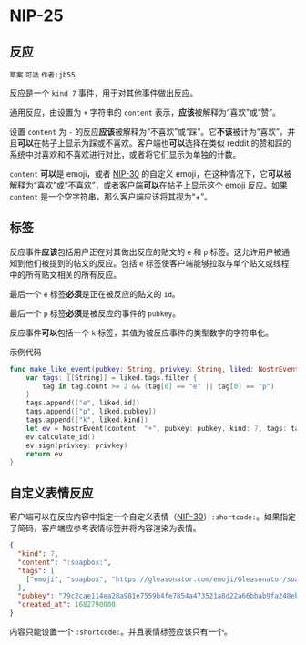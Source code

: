 NIP-25
======

反应
----

`草案` `可选` `作者:jb55`

反应是一个 `kind 7` 事件，用于对其他事件做出反应。

通用反应，由设置为 `+` 字符串的 `content` 表示，**应该**被解释为“喜欢”或“赞”。

设置 `content` 为 `-` 的反应**应该**被解释为“不喜欢”或“踩”。它**不该**被计为“喜欢”，并且**可以**在帖子上显示为踩或不喜欢。客户端也**可以**选择在类似 reddit 的赞和踩的系统中对喜欢和不喜欢进行对比，或者将它们显示为单独的计数。

`content` **可以**是 emoji，或者 [NIP-30](30.md) 的自定义 emoji，在这种情况下，它**可以**被解释为“喜欢”或“不喜欢”，或者客户端**可以**在帖子上显示这个 emoji 反应。如果 `content` 是一个空字符串，那么客户端应该将其视为“+”。

标签
----

反应事件**应该**包括用户正在对其做出反应的贴文的 `e` 和 `p` 标签。这允许用户被通知到他们被提到的帖文的反应。包括 `e` 标签使客户端能够拉取与单个贴文或线程中的所有贴文相关的所有反应。

最后一个 `e` 标签**必须**是正在被反应的贴文的 `id`。

最后一个 `p` 标签**必须**是被反应的事件的 `pubkey`。

反应事件**可以**包括一个 `k` 标签，其值为被反应事件的类型数字的字符串化。

示例代码

```swift
func make_like_event(pubkey: String, privkey: String, liked: NostrEvent) -> NostrEvent {
    var tags: [[String]] = liked.tags.filter { 
    	tag in tag.count >= 2 && (tag[0] == "e" || tag[0] == "p") 
    }
    tags.append(["e", liked.id])
    tags.append(["p", liked.pubkey])
    tags.append(["k", liked.kind])
    let ev = NostrEvent(content: "+", pubkey: pubkey, kind: 7, tags: tags)
    ev.calculate_id()
    ev.sign(privkey: privkey)
    return ev
}
```

自定义表情反应
--------------

客户端可以在反应内容中指定一个自定义表情（[NIP-30](30.md)）`:shortcode:`。如果指定了简码，客户端应参考表情标签并将内容渲染为表情。

```json
{
  "kind": 7,
  "content": ":soapbox:",
  "tags": [
    ["emoji", "soapbox", "https://gleasonator.com/emoji/Gleasonator/soapbox.png"]
  ],
  "pubkey": "79c2cae114ea28a981e7559b4fe7854a473521a8d22a66bbab9fa248eb820ff6",
  "created_at": 1682790000
}
```

内容只能设置一个 `:shortcode:`。并且表情标签应该只有一个。
